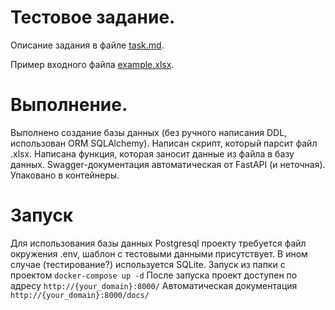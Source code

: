 # Тестовое задание.

Описание задания в файле [task.md](task.md).

Пример входного файла [example.xlsx](example.xlsx).

# Выполнение.

Выполнено создание базы данных (без ручного написания DDL, использован ORM SQLAlchemy).
Написан скрипт, который парсит файл .xlsx.
Написана функция, которая заносит данные из файла в базу данных.
Swagger-документация автоматическая от FastAPI (и неточная).
Упаковано в контейнеры.

# Запуск
Для использования базы данных Postgresql проекту требуется файл окружения .env, шаблон c тестовыми данными присутствует.
В ином случае (тестирование?) используется SQLite.
Запуск из папки с проектом
```docker-compose up -d```
После запуска проект доступен по адресу ```http://{your_domain}:8000/```
Автоматическая документация ```http://{your_domain}:8000/docs/```